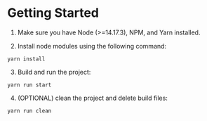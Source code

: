 # Getting Started

1. Make sure you have Node (>=14.17.3), NPM, and Yarn installed.

2. Install node modules using the following command:
```shell
yarn install
```

3. Build and run the project:
```shell
yarn run start
```

4. (OPTIONAL) clean the project and delete build files:
```shell
yarn run clean
```
